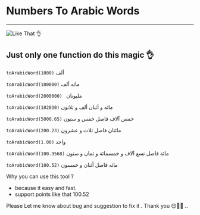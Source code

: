# Numbers To Arabic Words

---

![Like That 👌](https://lh3.googleusercontent.com/pw/ACtC-3csUySSi5X3aOZ3cjYuwuDX1oUrxYUEJij3Bh-1AmMm2jlZBsu5tGoDjlvsTyubMJZHTZAKjK8iNBQm-UQacJef8GEcCDRtfLF0C5DRty8iLfhVKY7oAzCAoNZ4jqpcf88nG6KmNhkj-hrEqMLiiw2K=w1670-h693-no?authuser=0)

## Just only one function do this magic 👌

`toArabicWord(1000)`
ألف

`toArabicWord(100000)`
مائه ألف

`toArabicWord(2000000) `
مليونان

`toArabicWord(102030)`
مائه و أثنان ألف و ثلاثون

`toArabicWord(5000.65)`
خمس آلاف فاصل خمس و ستون

`toArabicWord(200.23)`
مائتان فاصل ثلاث و عشرون

`toArabicWord(1.00)`
واحد

`toArabicWord(100.9568)`
مائة فاصل تسع آلاف و خمسمائة و ثمان و ستون

`toArabicWord(100.52)`
مائه فاصل أثنان و خمسون

Why you can use this tool ?

- because it easy and fast.
- support points like that 100.52

Please Let me know about bug and suggestion to fix it .
Thank you 😍🚀💖 ..

